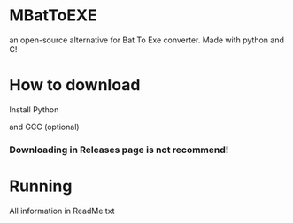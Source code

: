 # MBatToEXE
an open-source alternative for Bat To Exe converter. Made with python and C!

# How to download
Install Python

and GCC (optional)

### Downloading in Releases page is not recommend!

# Running
All information in ReadMe.txt
